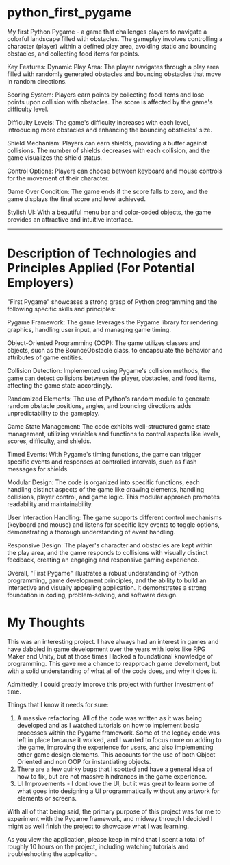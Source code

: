 # python_first_pygame
My first Python Pygame - a game that challenges players to navigate a colorful landscape filled with obstacles. The gameplay involves controlling a character (player) within a defined play area, avoiding static and bouncing obstacles, and collecting food items for points.

Key Features:
Dynamic Play Area: The player navigates through a play area filled with randomly generated obstacles and bouncing obstacles that move in random directions.

Scoring System: Players earn points by collecting food items and lose points upon collision with obstacles. The score is affected by the game's difficulty level.

Difficulty Levels: The game's difficulty increases with each level, introducing more obstacles and enhancing the bouncing obstacles' size.

Shield Mechanism: Players can earn shields, providing a buffer against collisions. The number of shields decreases with each collision, and the game visualizes the shield status.

Control Options: Players can choose between keyboard and mouse controls for the movement of their character.

Game Over Condition: The game ends if the score falls to zero, and the game displays the final score and level achieved.

Stylish UI: With a beautiful menu bar and color-coded objects, the game provides an attractive and intuitive interface.

--------------------------------------------------------------------------------------------------------------
# Description of Technologies and Principles Applied (For Potential Employers)
"First Pygame" showcases a strong grasp of Python programming and the following specific skills and principles:

Pygame Framework: The game leverages the Pygame library for rendering graphics, handling user input, and managing game timing.

Object-Oriented Programming (OOP): The game utilizes classes and objects, such as the BounceObstacle class, to encapsulate the behavior and attributes of game entities.

Collision Detection: Implemented using Pygame's collision methods, the game can detect collisions between the player, obstacles, and food items, affecting the game state accordingly.

Randomized Elements: The use of Python's random module to generate random obstacle positions, angles, and bouncing directions adds unpredictability to the gameplay.

Game State Management: The code exhibits well-structured game state management, utilizing variables and functions to control aspects like levels, scores, difficulty, and shields.

Timed Events: With Pygame's timing functions, the game can trigger specific events and responses at controlled intervals, such as flash messages for shields.

Modular Design: The code is organized into specific functions, each handling distinct aspects of the game like drawing elements, handling collisions, player control, and game logic. This modular approach promotes readability and maintainability.

User Interaction Handling: The game supports different control mechanisms (keyboard and mouse) and listens for specific key events to toggle options, demonstrating a thorough understanding of event handling.

Responsive Design: The player's character and obstacles are kept within the play area, and the game responds to collisions with visually distinct feedback, creating an engaging and responsive gaming experience.

Overall, "First Pygame" illustrates a robust understanding of Python programming, game development principles, and the ability to build an interactive and visually appealing application. It demonstrates a strong foundation in coding, problem-solving, and software design.

# My Thoughts
This was an interesting project. I have always had an interest in games and have dabbled in game development over the years with looks like RPG Maker and Unity, but at those times I lacked a foundational knowledge of programming. This gave me a chance to reapproach game develoment, but with a solid understanding of what all of the code does, and why it does it.

Admittedly, I could greatly improve this project with further investment of time. 

Things that I know it needs for sure:
1. A massive refactoring. All of the code was written as it was being developed and as I watched tutorials on how to implement basic processes within the Pygame framework. Some of the legacy code was left in place because it worked, and I wanted to focus more on adding to the game, improving the experience for users, and also implementing other game design elements. This accounts for the use of both Object Oriented and non OOP for instantiating objects.
2. There are a few quirky bugs that I spotted and have a general idea of how to fix, but are not massive hindrances in the game experience.
3. UI Improvements - I dont love the UI, but it was great to learn some of what goes into designing a UI programmatically without any artwork for elements or screens.

With all of that being said, the primary purpose of this project was for me to experiment with the Pygame framework, and midway through I decided I might as well finish the project to showcase what I was learning.

As you view the application, please keep in mind that I spent a total of roughly 10 hours on the project, including watching tutorials and troubleshooting the application.
